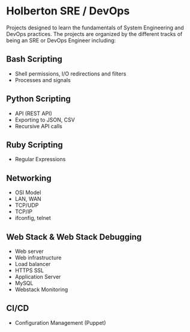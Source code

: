 # Holberton SRE / DevOps
Projects designed to learn the fundamentals of System Engineering and DevOps practices.
The projects are organized by the different tracks of being an SRE or DevOps Engineer including:
## Bash Scripting
* Shell permissions, I/O redirections and filters
* Processes and signals
## Python Scripting
* API (REST API)
* Exporting to JSON, CSV
* Recursive API calls
## Ruby Scripting
* Regular Expressions
## Networking
* OSI Model
* LAN, WAN
* TCP/UDP
* TCP/IP
* ifconfig, telnet
## Web Stack & Web Stack Debugging
* Web server
* Web infrastructure
* Load balancer
* HTTPS SSL
* Application Server
* MySQL
* Webstack Monitoring
## CI/CD
* Configuration Management (Puppet)
